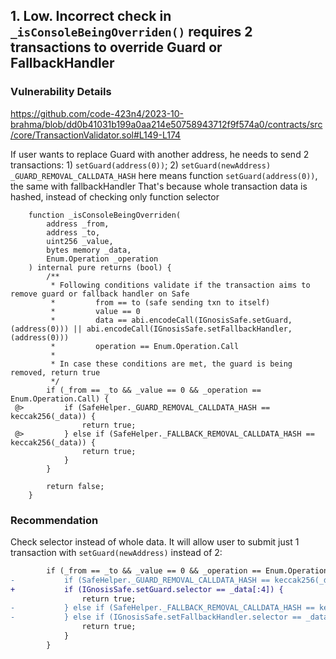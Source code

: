 ## 1. Low. Incorrect check in `_isConsoleBeingOverriden()` requires 2 transactions to override Guard or FallbackHandler
### Vulnerability Details
https://github.com/code-423n4/2023-10-brahma/blob/dd0b41031b199a0aa214e50758943712f9f574a0/contracts/src/core/TransactionValidator.sol#L149-L174

If user wants to replace Guard with another address, he needs to send 2 transactions: 1) `setGuard(address(0))`; 2) `setGuard(newAddress)`
`_GUARD_REMOVAL_CALLDATA_HASH` here means function `setGuard(address(0))`, the same with fallbackHandler
That's because whole transaction data is hashed, instead of checking only function selector
```solidity
    function _isConsoleBeingOverriden(
        address _from,
        address _to,
        uint256 _value,
        bytes memory _data,
        Enum.Operation _operation
    ) internal pure returns (bool) {
        /**
         * Following conditions validate if the transaction aims to remove guard or fallback handler on Safe
         *         from == to (safe sending txn to itself)
         *         value == 0
         *         data == abi.encodeCall(IGnosisSafe.setGuard, (address(0))) || abi.encodeCall(IGnosisSafe.setFallbackHandler, (address(0)))
         *         operation == Enum.Operation.Call
         *
         * In case these conditions are met, the guard is being removed, return true
         */
        if (_from == _to && _value == 0 && _operation == Enum.Operation.Call) {
 @>         if (SafeHelper._GUARD_REMOVAL_CALLDATA_HASH == keccak256(_data)) {
                return true;
 @>         } else if (SafeHelper._FALLBACK_REMOVAL_CALLDATA_HASH == keccak256(_data)) {
                return true;
            }
        }

        return false;
    }
```

### Recommendation
Check selector instead of whole data. It will allow user to submit just 1 transaction with `setGuard(newAddress)` instead of 2:
```diff
        if (_from == _to && _value == 0 && _operation == Enum.Operation.Call) {
-           if (SafeHelper._GUARD_REMOVAL_CALLDATA_HASH == keccak256(_data)) {
+           if (IGnosisSafe.setGuard.selector == _data[:4]) {
                return true;
-           } else if (SafeHelper._FALLBACK_REMOVAL_CALLDATA_HASH == keccak256(_data)) {
-           } else if (IGnosisSafe.setFallbackHandler.selector == _data[:4]) {
                return true;
            }
        }
```
